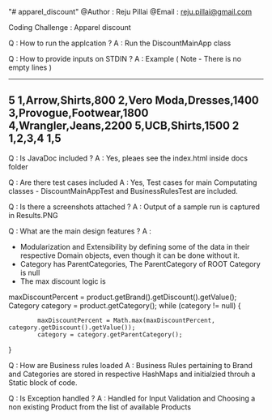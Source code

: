 "# apparel_discount" 
@Author : Reju Pillai
@Email : reju.pillai@gmail.com

Coding Challenge : Apparel discount

Q :  How to run the applcation ?
A :  Run the DiscountMainApp  class 

Q :  How to provide inputs on STDIN ?
A : Example ( Note - There is no empty lines )

----------------------------------
5
1,Arrow,Shirts,800
2,Vero Moda,Dresses,1400
3,Provogue,Footwear,1800
4,Wrangler,Jeans,2200
5,UCB,Shirts,1500
2
1,2,3,4
1,5
---------------------------------


Q : Is JavaDoc included ?
A : Yes, pleaes see the index.html inside docs folder


Q : Are there test cases included
A : Yes, Test cases for main Computating classes - DiscountMainAppTest and BusinessRulesTest are included.

Q : Is there a screenshots attached ?
A : Output of a sample run is captured in Results.PNG

Q : What are the main design features ?
A : 

- Modularization and Extensibility by defining some of the data in their respective Domain objects, even though it can be done without it.
- Category has ParentCategories,  The ParentCategory of ROOT Category is null
- The max discount logic is 

maxDiscountPercent = product.getBrand().getDiscount().getValue();
Category category = product.getCategory();
while (category != null) {

			maxDiscountPercent = Math.max(maxDiscountPercent, category.getDiscount().getValue());
			category = category.getParentCategory();
}


Q : How are Business rules loaded
A : Business Rules pertaining to Brand and Categories are stored in respective HashMaps and initialzied throuh a Static block of code.


Q : Is Exception handled ?
A : Handled for Input Validation and Choosing a non existing Product from the list of available Products

